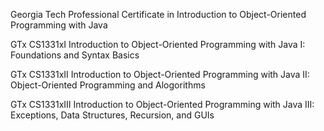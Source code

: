 Georgia Tech Professional Certificate in Introduction to Object-Oriented Programming with Java

GTx CS1331xI
Introduction to Object-Oriented Programming with Java I: Foundations and Syntax Basics

GTx CS1331xII
Introduction to Object-Oriented Programming with Java II: Object-Oriented Programming and Alogorithms

GTx CS1331xIII
Introduction to Object-Oriented Programming with Java III: Exceptions, Data Structures, Recursion, and GUIs

